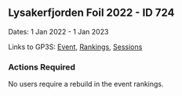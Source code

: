 ## Lysakerfjorden Foil 2022 - ID 724

Dates: 1 Jan 2022 - 1 Jan 2023

Links to GP3S: [Event](https://www.gps-speedsurfing.com/default.aspx?mnu=event&val=724), [Rankings](https://www.gps-speedsurfing.com/default.aspx?mnu=eventranking&val=724), [Sessions](https://www.gps-speedsurfing.com/default.aspx?mnu=eventsessions&val=724)

### Actions Required

No users require a rebuild in the event rankings.

